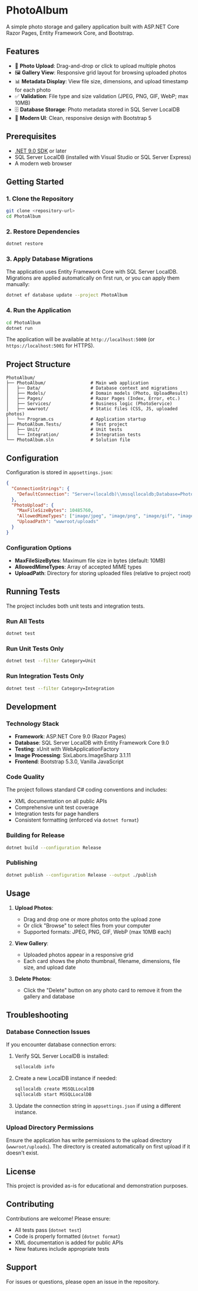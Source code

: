 # PhotoAlbum

A simple photo storage and gallery application built with ASP.NET Core Razor Pages, Entity Framework Core, and Bootstrap.

## Features

- 📸 **Photo Upload**: Drag-and-drop or click to upload multiple photos
- 🖼️ **Gallery View**: Responsive grid layout for browsing uploaded photos
- 📊 **Metadata Display**: View file size, dimensions, and upload timestamp for each photo
- ✅ **Validation**: File type and size validation (JPEG, PNG, GIF, WebP; max 10MB)
- 🗄️ **Database Storage**: Photo metadata stored in SQL Server LocalDB
- 🎨 **Modern UI**: Clean, responsive design with Bootstrap 5

## Prerequisites

- [.NET 9.0 SDK](https://dotnet.microsoft.com/download/dotnet/9.0) or later
- SQL Server LocalDB (installed with Visual Studio or SQL Server Express)
- A modern web browser

## Getting Started

### 1. Clone the Repository

```bash
git clone <repository-url>
cd PhotoAlbum
```

### 2. Restore Dependencies

```bash
dotnet restore
```

### 3. Apply Database Migrations

The application uses Entity Framework Core with SQL Server LocalDB. Migrations are applied automatically on first run, or you can apply them manually:

```bash
dotnet ef database update --project PhotoAlbum
```

### 4. Run the Application

```bash
cd PhotoAlbum
dotnet run
```

The application will be available at `http://localhost:5000` (or `https://localhost:5001` for HTTPS).

## Project Structure

```
PhotoAlbum/
├── PhotoAlbum/                 # Main web application
│   ├── Data/                   # Database context and migrations
│   ├── Models/                 # Domain models (Photo, UploadResult)
│   ├── Pages/                  # Razor Pages (Index, Error, etc.)
│   ├── Services/               # Business logic (PhotoService)
│   ├── wwwroot/                # Static files (CSS, JS, uploaded photos)
│   └── Program.cs              # Application startup
├── PhotoAlbum.Tests/           # Test project
│   ├── Unit/                   # Unit tests
│   └── Integration/            # Integration tests
└── PhotoAlbum.sln              # Solution file
```

## Configuration

Configuration is stored in `appsettings.json`:

```json
{
  "ConnectionStrings": {
    "DefaultConnection": "Server=(localdb)\\mssqllocaldb;Database=PhotoAlbumDb;..."
  },
  "PhotoUpload": {
    "MaxFileSizeBytes": 10485760,
    "AllowedMimeTypes": ["image/jpeg", "image/png", "image/gif", "image/webp"],
    "UploadPath": "wwwroot/uploads"
  }
}
```

### Configuration Options

- **MaxFileSizeBytes**: Maximum file size in bytes (default: 10MB)
- **AllowedMimeTypes**: Array of accepted MIME types
- **UploadPath**: Directory for storing uploaded files (relative to project root)

## Running Tests

The project includes both unit tests and integration tests.

### Run All Tests

```bash
dotnet test
```

### Run Unit Tests Only

```bash
dotnet test --filter Category=Unit
```

### Run Integration Tests Only

```bash
dotnet test --filter Category=Integration
```

## Development

### Technology Stack

- **Framework**: ASP.NET Core 9.0 (Razor Pages)
- **Database**: SQL Server LocalDB with Entity Framework Core 9.0
- **Testing**: xUnit with WebApplicationFactory
- **Image Processing**: SixLabors.ImageSharp 3.1.11
- **Frontend**: Bootstrap 5.3.0, Vanilla JavaScript

### Code Quality

The project follows standard C# coding conventions and includes:

- XML documentation on all public APIs
- Comprehensive unit test coverage
- Integration tests for page handlers
- Consistent formatting (enforced via `dotnet format`)

### Building for Release

```bash
dotnet build --configuration Release
```

### Publishing

```bash
dotnet publish --configuration Release --output ./publish
```

## Usage

1. **Upload Photos**:
   - Drag and drop one or more photos onto the upload zone
   - Or click "Browse" to select files from your computer
   - Supported formats: JPEG, PNG, GIF, WebP (max 10MB each)

2. **View Gallery**:
   - Uploaded photos appear in a responsive grid
   - Each card shows the photo thumbnail, filename, dimensions, file size, and upload date

3. **Delete Photos**:
   - Click the "Delete" button on any photo card to remove it from the gallery and database

## Troubleshooting

### Database Connection Issues

If you encounter database connection errors:

1. Verify SQL Server LocalDB is installed:
   ```bash
   sqllocaldb info
   ```

2. Create a new LocalDB instance if needed:
   ```bash
   sqllocaldb create MSSQLLocalDB
   sqllocaldb start MSSQLLocalDB
   ```

3. Update the connection string in `appsettings.json` if using a different instance.

### Upload Directory Permissions

Ensure the application has write permissions to the upload directory (`wwwroot/uploads`). The directory is created automatically on first upload if it doesn't exist.

## License

This project is provided as-is for educational and demonstration purposes.

## Contributing

Contributions are welcome! Please ensure:

- All tests pass (`dotnet test`)
- Code is properly formatted (`dotnet format`)
- XML documentation is added for public APIs
- New features include appropriate tests

## Support

For issues or questions, please open an issue in the repository.
